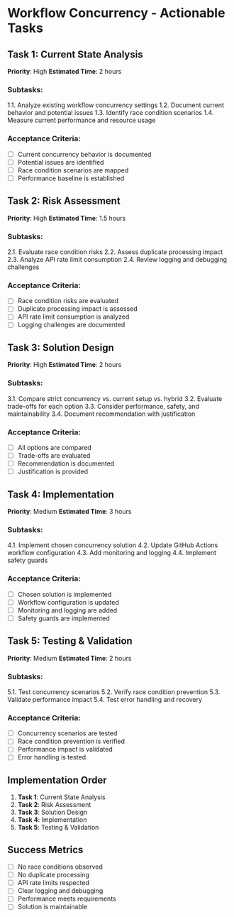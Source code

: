 # Workflow Concurrency - Actionable Tasks

## Task 1: Current State Analysis
**Priority**: High
**Estimated Time**: 2 hours

### Subtasks:
1.1. Analyze existing workflow concurrency settings
1.2. Document current behavior and potential issues
1.3. Identify race condition scenarios
1.4. Measure current performance and resource usage

### Acceptance Criteria:
- [ ] Current concurrency behavior is documented
- [ ] Potential issues are identified
- [ ] Race condition scenarios are mapped
- [ ] Performance baseline is established

## Task 2: Risk Assessment
**Priority**: High
**Estimated Time**: 1.5 hours

### Subtasks:
2.1. Evaluate race condition risks
2.2. Assess duplicate processing impact
2.3. Analyze API rate limit consumption
2.4. Review logging and debugging challenges

### Acceptance Criteria:
- [ ] Race condition risks are evaluated
- [ ] Duplicate processing impact is assessed
- [ ] API rate limit consumption is analyzed
- [ ] Logging challenges are documented

## Task 3: Solution Design
**Priority**: High
**Estimated Time**: 2 hours

### Subtasks:
3.1. Compare strict concurrency vs. current setup vs. hybrid
3.2. Evaluate trade-offs for each option
3.3. Consider performance, safety, and maintainability
3.4. Document recommendation with justification

### Acceptance Criteria:
- [ ] All options are compared
- [ ] Trade-offs are evaluated
- [ ] Recommendation is documented
- [ ] Justification is provided

## Task 4: Implementation
**Priority**: Medium
**Estimated Time**: 3 hours

### Subtasks:
4.1. Implement chosen concurrency solution
4.2. Update GitHub Actions workflow configuration
4.3. Add monitoring and logging
4.4. Implement safety guards

### Acceptance Criteria:
- [ ] Chosen solution is implemented
- [ ] Workflow configuration is updated
- [ ] Monitoring and logging are added
- [ ] Safety guards are implemented

## Task 5: Testing & Validation
**Priority**: Medium
**Estimated Time**: 2 hours

### Subtasks:
5.1. Test concurrency scenarios
5.2. Verify race condition prevention
5.3. Validate performance impact
5.4. Test error handling and recovery

### Acceptance Criteria:
- [ ] Concurrency scenarios are tested
- [ ] Race condition prevention is verified
- [ ] Performance impact is validated
- [ ] Error handling is tested

## Implementation Order

1. **Task 1**: Current State Analysis
2. **Task 2**: Risk Assessment
3. **Task 3**: Solution Design
4. **Task 4**: Implementation
5. **Task 5**: Testing & Validation

## Success Metrics

- [ ] No race conditions observed
- [ ] No duplicate processing
- [ ] API rate limits respected
- [ ] Clear logging and debugging
- [ ] Performance meets requirements
- [ ] Solution is maintainable
